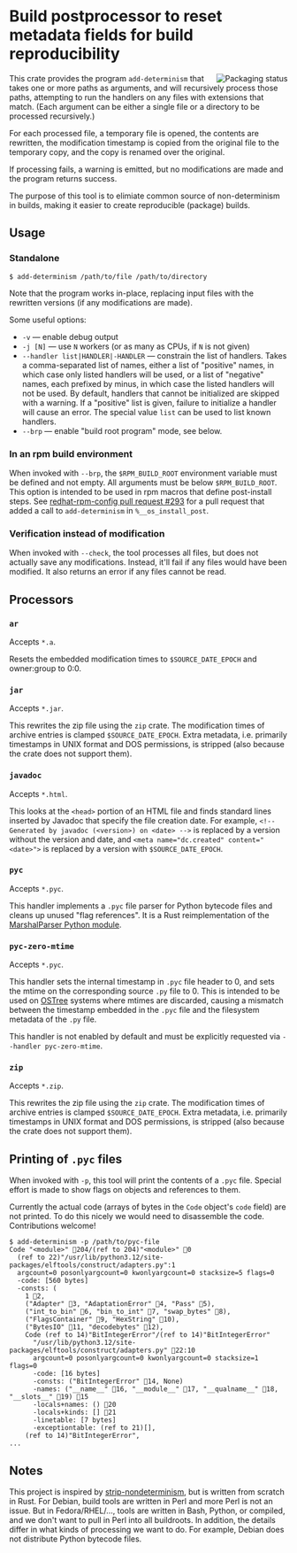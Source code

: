 # Build postprocessor to reset metadata fields for build reproducibility

<a href="https://repology.org/project/add-determinism/versions">
    <img src="https://repology.org/badge/vertical-allrepos/add-determinism.svg" alt="Packaging status" align="right">
</a>

This crate provides the program `add-determinism` that takes one or more paths as arguments,
and will recursively process those paths,
attempting to run the handlers on any files with extensions that match.
(Each argument can be either a single file or a directory to be processed recursively.)

For each processed file, a temporary file is opened,
the contents are rewritten,
the modification timestamp is copied from the original file to the temporary copy,
and the copy is renamed over the original.

If processing fails, a warning is emitted,
but no modifications are made and the program returns success.

The purpose of this tool is to elimiate common source of non-determinism in builds,
making it easier to create reproducible (package) builds.

## Usage

### Standalone

```console
$ add-determinism /path/to/file /path/to/directory
```
Note that the program works in-place, replacing input files with the rewritten versions (if any modifications are made).

Some useful options:

* `-v` — enable debug output
* `-j [N]` — use `N` workers (or as many as CPUs, if `N` is not given)
* `--handler list|HANDLER|-HANDLER` — constrain the list of handlers. Takes a comma-separated list of names, either a list of "positive" names, in which case only listed handlers will be used, or a list of "negative" names, each prefixed by minus, in which case the listed handlers will not be used. By default, handlers that cannot be initialized are skipped with a warning. If a "positive" list is given, failure to initialize a handler will cause an error. The special value `list` can be used to list known handlers.
* `--brp` — enable "build root program" mode, see below.

### In an rpm build environment

When invoked with `--brp`, the `$RPM_BUILD_ROOT` environment variable must be defined and not empty.
All arguments must be below `$RPM_BUILD_ROOT`.
This option is intended to be used in rpm macros that define post-install steps.
See [redhat-rpm-config pull request #293](https://src.fedoraproject.org/rpms/redhat-rpm-config/pull-request/293)
for a pull request that added a call to `add-determinism` in `%__os_install_post`.

### Verification instead of modification

When invoked with `--check`, the tool processes all files,
but does not actually save any modifications.
Instead, it'll fail if any files would have been modified.
It also returns an error if any files cannot be read.

## Processors

### `ar`

Accepts `*.a`.

Resets the embedded modification times to `$SOURCE_DATE_EPOCH` and owner:group to 0:0.

### `jar`

Accepts `*.jar`.

This rewrites the zip file using the `zip` crate.
The modification times of archive entries is clamped `$SOURCE_DATE_EPOCH`.
Extra metadata, i.e. primarily timestamps in UNIX format and DOS permissions,
is stripped (also because the crate does not support them).

### `javadoc`

Accepts `*.html`.

This looks at the `<head>` portion of an HTML file and finds standard
lines inserted by Javadoc that specify the file creation date.
For example,
`<!-- Generated by javadoc (<version>) on <date> -->` is replaced by a version without the version and date,
and `<meta name="dc.created" content="<date>">` is replaced by a version with `$SOURCE_DATE_EPOCH`.

### `pyc`

Accepts `*.pyc`.

This handler implements a `.pyc` file parser for Python bytecode files
and cleans up unused "flag references".
It is a Rust reimplementation of
the [MarshalParser Python module](https://github.com/fedora-python/marshalparser).

### `pyc-zero-mtime`

Accepts `*.pyc`.

This handler sets the internal timestamp in `.pyc` file header to 0,
and sets the mtime on the corresponding source `.py` file to 0.
This is intended to be used on [OSTree](https://github.com/ostreedev/ostree)
systems where mtimes are discarded,
causing a mismatch between the timestamp embedded in the `.pyc` file
and the filesystem metadata of the `.py` file.

This handler is not enabled by default and must be explicitly requested
via `--handler pyc-zero-mtime`.

### `zip`

Accepts `*.zip`.

This rewrites the zip file using the `zip` crate.
The modification times of archive entries is clamped `$SOURCE_DATE_EPOCH`.
Extra metadata, i.e. primarily timestamps in UNIX format and DOS permissions,
is stripped (also because the crate does not support them).

## Printing of `.pyc` files

When invoked with `-p`, this tool will print the contents of a `.pyc` file.
Special effort is made to show flags on objects and references to them.

Currently the actual code
(arrays of bytes in the `Code` object's `code` field)
are not printed.
To do this nicely we would need to disassemble the code.
Contributions welcome!

```console
$ add-determinism -p /path/to/pyc-file
Code "<module>" 🚩204/(ref to 204)"<module>" 🚩0
  (ref to 22)"/usr/lib/python3.12/site-packages/elftools/construct/adapters.py":1
  argcount=0 posonlyargcount=0 kwonlyargcount=0 stacksize=5 flags=0
  -code: [560 bytes]
  -consts: (
    1 🚩2,
    ("Adapter" 🚩3, "AdaptationError" 🚩4, "Pass" 🚩5),
    ("int_to_bin" 🚩6, "bin_to_int" 🚩7, "swap_bytes" 🚩8),
    ("FlagsContainer" 🚩9, "HexString" 🚩10),
    ("BytesIO" 🚩11, "decodebytes" 🚩12),
    Code (ref to 14)"BitIntegerError"/(ref to 14)"BitIntegerError"
      "/usr/lib/python3.12/site-packages/elftools/construct/adapters.py" 🚩22:10
      argcount=0 posonlyargcount=0 kwonlyargcount=0 stacksize=1 flags=0
      -code: [16 bytes]
      -consts: ("BitIntegerError" 🚩14, None)
      -names: ("__name__" 🚩16, "__module__" 🚩17, "__qualname__" 🚩18, "__slots__" 🚩19) 🚩15
      -locals+names: () 🚩20
      -locals+kinds: [] 🚩21
      -linetable: [7 bytes]
      -exceptiontable: (ref to 21)[],
    (ref to 14)"BitIntegerError",
...
```

## Notes

This project is inspired by
[strip-nondeterminism](https://salsa.debian.org/reproducible-builds/strip-nondeterminism),
but is written from scratch in Rust.
For Debian, build tools are written in Perl and more Perl is not an issue.
But in Fedora/RHEL/…, tools are written in Bash, Python, or compiled,
and we don't want to pull in Perl into all buildroots.
In addition, the details differ in what kinds of processing we want to do.
For example, Debian does not distribute Python bytecode files.
